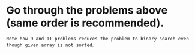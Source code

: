 # Go through the problems above (same order is recommended).

`Note how 9 and 11 problems reduces the problem to binary search even though given array is not sorted`.
